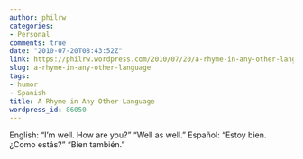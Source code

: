 ```yaml
---
author: philrw
categories:
- Personal
comments: true
date: "2010-07-20T08:43:52Z"
link: https://philrw.wordpress.com/2010/07/20/a-rhyme-in-any-other-language/
slug: a-rhyme-in-any-other-language
tags:
- humor
- Spanish
title: A Rhyme in Any Other Language
wordpress_id: 86050
---
```


English: “I’m well. How are you?” “Well as well.”
Español: “Estoy bien. ¿Como estás?” “Bien también.”
